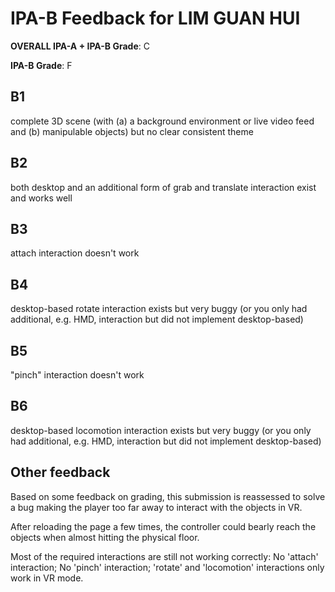 # IPA-B Feedback for LIM GUAN HUI
                                        
**OVERALL IPA-A + IPA-B Grade**: C

**IPA-B Grade**: F
                                        
## B1
complete 3D scene (with (a) a background environment or live video feed and (b) manipulable objects) but no clear consistent theme
                                        
## B2
both desktop and an additional form of grab and translate interaction exist and works well
                                        
## B3
attach interaction doesn't work
                                        
## B4
desktop-based rotate interaction exists but very buggy (or you only had additional, e.g. HMD, interaction but did not implement desktop-based)
                                        
## B5
"pinch" interaction doesn't work
                                        
## B6
desktop-based locomotion interaction exists but very buggy (or you only had additional, e.g. HMD, interaction but did not implement desktop-based)
                                        
## Other feedback
Based on some feedback on grading, this submission is reassessed to solve a bug making the player too far away to interact with the objects in VR.

After reloading the page a few times, the controller could bearly reach the objects when almost hitting the physical floor.

Most of the required interactions are still not working correctly:
No 'attach' interaction;
No 'pinch' interaction;
'rotate' and 'locomotion' interactions only work in VR mode.



